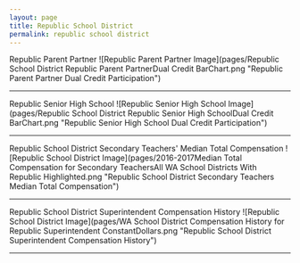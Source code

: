 ```yaml
---
layout: page
title: Republic School District
permalink: republic school district
---
```



Republic Parent Partner
![Republic Parent Partner Image](pages/Republic School District Republic Parent PartnerDual Credit BarChart.png "Republic Parent Partner Dual Credit Participation")

___

Republic Senior High School
![Republic Senior High School Image](pages/Republic School District Republic Senior High SchoolDual Credit BarChart.png "Republic Senior High School Dual Credit Participation")

___

Republic School District Secondary Teachers' Median Total Compensation
![Republic School District Image](pages/2016-2017Median Total Compensation for Secondary TeachersAll WA School Districts With Republic Highlighted.png "Republic School District Secondary Teachers Median Total Compensation")

___

Republic School District Superintendent Compensation History
![Republic School District Image](pages/WA School District Compensation History for Republic Superintendent ConstantDollars.png "Republic School District Superintendent Compensation History")

___

